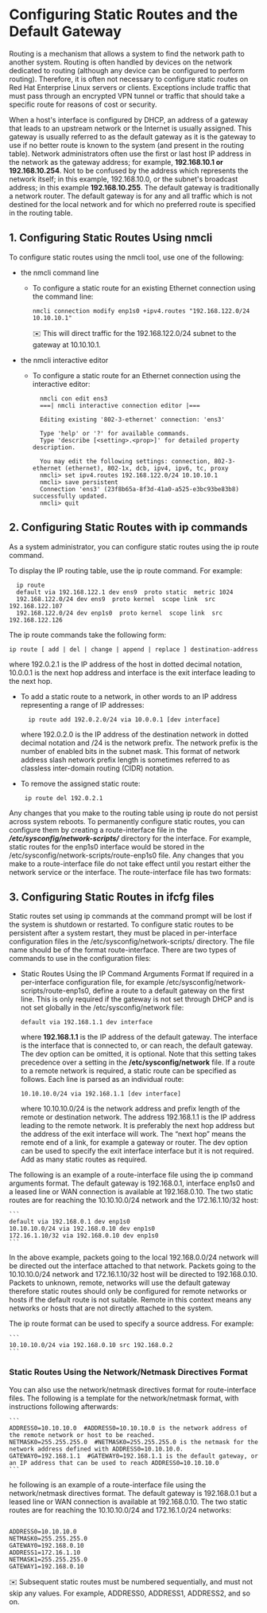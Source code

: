 # Configuring Static Routes and the Default Gateway
  Routing is a mechanism that allows a system to find the network path to another system. Routing is often handled by devices on the network dedicated to routing (although any device can be configured to perform routing).
  Therefore, it is often not necessary to configure static routes on Red Hat Enterprise Linux servers or clients. Exceptions include traffic that must pass through an encrypted VPN tunnel or traffic that should take a specific route for reasons of cost or security.

  When a host's interface is configured by DHCP, an address of a gateway that leads to an upstream network or the Internet is usually assigned. This gateway is usually referred to as the default gateway as it is the gateway to use if no better route is known to the system (and present in the routing table).
  Network administrators often use the first or last host IP address in the network as the gateway address; for example, **192.168.10.1 or 192.168.10.254**. Not to be confused by the address which represents the network itself; in this example, 192.168.10.0, or the subnet's broadcast address; 
  in this example **192.168.10.255**. The default gateway is traditionally a network router. The default gateway is for any and all traffic which is not destined for the local network and for which no preferred route is specified in the routing table.

  
## 1. Configuring Static Routes Using nmcli
  To configure static routes using the nmcli tool, use one of the following:
  - the nmcli command line
    - To configure a static route for an existing Ethernet connection using the command line:
      
      ```
      nmcli connection modify enp1s0 +ipv4.routes "192.168.122.0/24 10.10.10.1"
      ```
      ✉️ This will direct traffic for the 192.168.122.0/24 subnet to the gateway at 10.10.10.1.
      
 
  - the nmcli interactive editor
      
    - To configure a static route for an Ethernet connection using the interactive editor:
      ```
        nmcli con edit ens3
        ===| nmcli interactive connection editor |===

        Editing existing '802-3-ethernet' connection: 'ens3'

        Type 'help' or '?' for available commands.
        Type 'describe [<setting>.<prop>]' for detailed property description.

        You may edit the following settings: connection, 802-3-ethernet (ethernet), 802-1x, dcb, ipv4, ipv6, tc, proxy
        nmcli> set ipv4.routes 192.168.122.0/24 10.10.10.1
        nmcli> save persistent
        Connection 'ens3' (23f8b65a-8f3d-41a0-a525-e3bc93be83b8) successfully updated.
        nmcli> quit
      ```
     

## 2. Configuring Static Routes with ip commands
As a system administrator, you can configure static routes using the ip route command.

To display the IP routing table, use the ip route command. For example:

  ```
    ip route
    default via 192.168.122.1 dev ens9  proto static  metric 1024
    192.168.122.0/24 dev ens9  proto kernel  scope link  src 192.168.122.107
    192.168.122.0/24 dev enp1s0  proto kernel  scope link  src 192.168.122.126
  ```
The ip route commands take the following form:

  ```
  ip route [ add | del | change | append | replace ] destination-address
  ```
where 192.0.2.1 is the IP address of the host in dotted decimal notation, 10.0.0.1 is the next hop address and interface is the exit interface leading to the next hop.

- To add a static route to a network, in other words to an IP address representing a range of IP addresses:

  ```
    ip route add 192.0.2.0/24 via 10.0.0.1 [dev interface]
  ```
   where 192.0.2.0 is the IP address of the destination network in dotted decimal notation and /24 is the network prefix. The network prefix is the number of enabled bits in the subnet mask.
   This format of network address slash network prefix length is sometimes referred to as classless inter-domain routing (CIDR) notation.
- To remove the assigned static route:
  ```
   ip route del 192.0.2.1
  ```

Any changes that you make to the routing table using ip route do not persist across system reboots. To permanently configure static routes, you can configure them by creating a route-interface file in the 
***/etc/sysconfig/network-scripts/*** directory for the interface. For example, static routes for the enp1s0 interface would be stored in the /etc/sysconfig/network-scripts/route-enp1s0 file. 
Any changes that you make to a route-interface file do not take effect until you restart either the network service or the interface. The route-interface file has two formats:


## 3. Configuring Static Routes in ifcfg files
  Static routes set using ip commands at the command prompt will be lost if the system is shutdown or restarted. To configure static routes to be persistent after a system restart, 
  they must be placed in per-interface configuration files in the /etc/sysconfig/network-scripts/ directory. The file name should be of the format route-interface. There are two types of commands to use in the configuration files:

  - Static Routes Using the IP Command Arguments Format
    If required in a per-interface configuration file, for example /etc/sysconfig/network-scripts/route-enp1s0, define a route to a default gateway on the first line. This is only required if the gateway is not set through DHCP and is not set globally in the /etc/sysconfig/network file:
      ```
      default via 192.168.1.1 dev interface
      ```
    where **192.168.1.1** is the IP address of the default gateway. The interface is the interface that is connected to, or can reach, the default gateway. The dev option can be omitted, it is optional. Note that this setting takes precedence over a setting in the **/etc/sysconfig/network** file.
  If a route to a remote network is required, a static route can be specified as follows. Each line is parsed as an individual route:
    ```
    10.10.10.0/24 via 192.168.1.1 [dev interface]
    ```
    where 10.10.10.0/24 is the network address and prefix length of the remote or destination network. The address 192.168.1.1 is the IP address leading to the remote network. It is preferably the next hop address but the address of the exit interface will work.
    The “next hop” means the remote end of a link, for example a gateway or router. The dev option can be used to specify the exit interface interface but it is not required. Add as many static routes as required.



  The following is an example of a route-interface file using the ip command arguments format. The default gateway is 192.168.0.1, interface enp1s0 and a leased line or WAN connection is available at 192.168.0.10. 
  The two static routes are for reaching the 10.10.10.0/24 network and the 172.16.1.10/32 host:
    
    ```
    default via 192.168.0.1 dev enp1s0
    10.10.10.0/24 via 192.168.0.10 dev enp1s0
    172.16.1.10/32 via 192.168.0.10 dev enp1s0
    ```
    
  In the above example, packets going to the local 192.168.0.0/24 network will be directed out the interface attached to that network. Packets going to the 10.10.10.0/24 network and 172.16.1.10/32 host will be directed to 192.168.0.10. Packets to unknown, remote,
  networks will use the default gateway therefore static routes should only be configured for remote networks or hosts if the default route is not suitable. Remote in this context means any networks or hosts that are not directly attached to the system.

  The ip route format can be used to specify a source address. For example:
    
    ```
    10.10.10.0/24 via 192.168.0.10 src 192.168.0.2
    ```
    
  ### Static Routes Using the Network/Netmask Directives Format

  You can also use the network/netmask directives format for route-interface files. The following is a template for the network/netmask format, with instructions following afterwards:
    
    ```
    ADDRESS0=10.10.10.0  #ADDRESS0=10.10.10.0 is the network address of the remote network or host to be reached.
    NETMASK0=255.255.255.0  #NETMASK0=255.255.255.0 is the netmask for the network address defined with ADDRESS0=10.10.10.0.
    GATEWAY0=192.168.1.1  #GATEWAY0=192.168.1.1 is the default gateway, or an IP address that can be used to reach ADDRESS0=10.10.10.0
    ```
    
he following is an example of a route-interface file using the network/netmask directives format. The default gateway is 192.168.0.1 
but a leased line or WAN connection is available at 192.168.0.10. The two static routes are for reaching the 10.10.10.0/24 and 172.16.1.0/24 networks:

  ```

  ADDRESS0=10.10.10.0
  NETMASK0=255.255.255.0
  GATEWAY0=192.168.0.10
  ADDRESS1=172.16.1.10
  NETMASK1=255.255.255.0
  GATEWAY1=192.168.0.10
  ```
✉️ Subsequent static routes must be numbered sequentially, and must not skip any values. For example, ADDRESS0, ADDRESS1, ADDRESS2, and so on.
